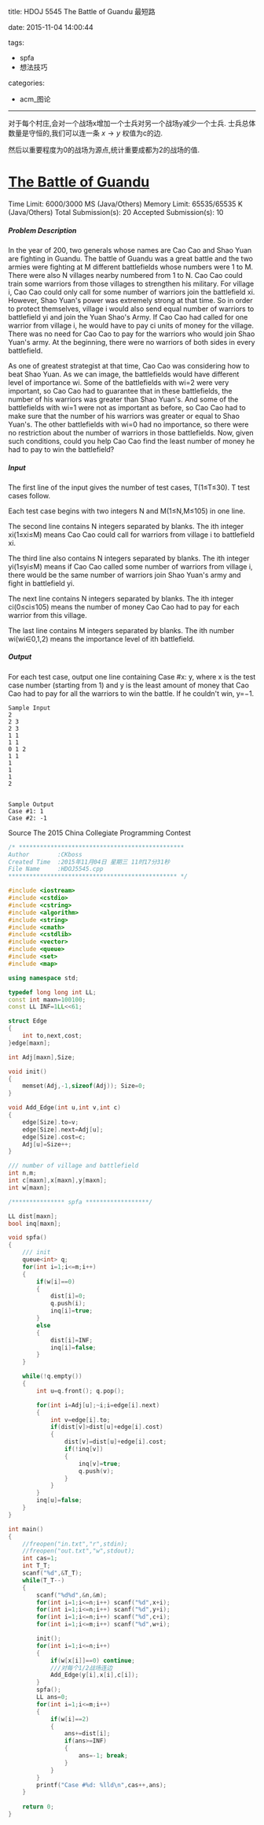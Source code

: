 title: HDOJ 5545 The Battle of Guandu 最短路

date: 2015-11-04 14:00:44

tags:
- spfa
- 想法技巧

categories:
- acm_图论

---

对于每个村庄,会对一个战场x增加一个士兵对另一个战场y减少一个士兵.
士兵总体数量是守恒的,我们可以连一条 $x \longrightarrow y$ 权值为c的边.

然后以重要程度为0的战场为源点,统计重要成都为2的战场的值.

# [The Battle of Guandu](http://acm.hdu.edu.cn/showproblem.php?pid=5545)

Time Limit: 6000/3000 MS (Java/Others)    Memory Limit: 65535/65535 K (Java/Others)
Total Submission(s): 20    Accepted Submission(s): 10


##### Problem Description
In the year of 200, two generals whose names are Cao Cao and Shao Yuan are fighting in Guandu. The battle of Guandu was a great battle and the two armies were fighting at M different battlefields whose numbers were 1 to M. There were also N villages nearby numbered from 1 to N. Cao Cao could train some warriors from those villages to strengthen his military. For village i, Cao Cao could only call for some number of warriors join the battlefield xi. However, Shao Yuan's power was extremely strong at that time. So in order to protect themselves, village i would also send equal number of warriors to battlefield yi and join the Yuan Shao's Army. If Cao Cao had called for one warrior from village i, he would have to pay ci units of money for the village. There was no need for Cao Cao to pay for the warriors who would join Shao Yuan's army. At the beginning, there were no warriors of both sides in every battlefield.

As one of greatest strategist at that time, Cao Cao was considering how to beat Shao Yuan. As we can image, the battlefields would have different level of importance wi. Some of the battlefields with wi=2 were very important, so Cao Cao had to guarantee that in these battlefields, the number of his warriors was greater than Shao Yuan's. And some of the battlefields with wi=1 were not as important as before, so Cao Cao had to make sure that the number of his warriors was greater or equal to Shao Yuan's. The other battlefields with wi=0 had no importance, so there were no restriction about the number of warriors in those battlefields. Now, given such conditions, could you help Cao Cao find the least number of money he had to pay to win the battlefield?
 

##### Input
The first line of the input gives the number of test cases, T(1≤T≤30). T test cases follow.

Each test case begins with two integers N and M(1≤N,M≤105) in one line.

The second line contains N integers separated by blanks. The ith integer xi(1≤xi≤M) means Cao Cao could call for warriors from village i to battlefield xi.

The third line also contains N integers separated by blanks. The ith integer yi(1≤yi≤M) means if Cao Cao called some number of warriors from village i, there would be the same number of warriors join Shao Yuan's army and fight in battlefield yi.

The next line contains N integers separated by blanks. The ith integer ci(0≤ci≤105) means the number of money Cao Cao had to pay for each warrior from this village.

The last line contains M integers separated by blanks. The ith number wi(wi∈0,1,2) means the importance level of ith battlefield.
 

##### Output
For each test case, output one line containing Case #x: y, where x is the test case number (starting from 1) and y is the least amount of money that Cao Cao had to pay for all the warriors to win the battle. If he couldn't win, y=−1.

```
Sample Input
2
2 3
2 3
1 1
1 1
0 1 2
1 1
1
1
1
2
 

Sample Output
Case #1: 1
Case #2: -1
```

Source
The 2015 China Collegiate Programming Contest

<!--more-->

```cpp
/* ***********************************************
Author        :CKboss
Created Time  :2015年11月04日 星期三 11时17分31秒
File Name     :HDOJ5545.cpp
************************************************ */

#include <iostream>
#include <cstdio>
#include <cstring>
#include <algorithm>
#include <string>
#include <cmath>
#include <cstdlib>
#include <vector>
#include <queue>
#include <set>
#include <map>

using namespace std;

typedef long long int LL;
const int maxn=100100;
const LL INF=1LL<<61;

struct Edge
{
    int to,next,cost;
}edge[maxn];

int Adj[maxn],Size;

void init()
{
    memset(Adj,-1,sizeof(Adj)); Size=0;
}

void Add_Edge(int u,int v,int c)
{
    edge[Size].to=v;
    edge[Size].next=Adj[u];
    edge[Size].cost=c;
    Adj[u]=Size++;
}

/// number of village and battlefield
int n,m;
int c[maxn],x[maxn],y[maxn];
int w[maxn];

/*************** spfa ******************/

LL dist[maxn];
bool inq[maxn];

void spfa()
{
    /// init
    queue<int> q;
    for(int i=1;i<=m;i++)
    {
        if(w[i]==0)
        {
            dist[i]=0;
            q.push(i);
            inq[i]=true;
        }
        else
        {
            dist[i]=INF;
            inq[i]=false;
        }
    }

    while(!q.empty())
    {
        int u=q.front(); q.pop();

        for(int i=Adj[u];~i;i=edge[i].next)
        {
            int v=edge[i].to;
            if(dist[v]>dist[u]+edge[i].cost)
            {
                dist[v]=dist[u]+edge[i].cost;
                if(!inq[v])
                {
                    inq[v]=true;
                    q.push(v);
                }
            }
        }
        inq[u]=false;
    }
}

int main()
{
    //freopen("in.txt","r",stdin);
    //freopen("out.txt","w",stdout);
    int cas=1;
    int T_T;
    scanf("%d",&T_T);
    while(T_T--)
    {
        scanf("%d%d",&n,&m);
        for(int i=1;i<=n;i++) scanf("%d",x+i);
        for(int i=1;i<=n;i++) scanf("%d",y+i);
        for(int i=1;i<=n;i++) scanf("%d",c+i);
        for(int i=1;i<=m;i++) scanf("%d",w+i);

        init();
        for(int i=1;i<=n;i++)
        {
            if(w[x[i]]==0) continue;
            ///对每个1/2战场连边
            Add_Edge(y[i],x[i],c[i]);
        }
        spfa();
        LL ans=0;
        for(int i=1;i<=m;i++)
        {
            if(w[i]==2)
            {
                ans+=dist[i];
                if(ans>=INF) 
                {
                    ans=-1; break;
                }
            }
        }
        printf("Case #%d: %lld\n",cas++,ans);
    }
    
    return 0;
}
```


